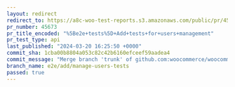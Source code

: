 ```yaml
---
layout: redirect
redirect_to: https://a8c-woo-test-reports.s3.amazonaws.com/public/pr/45673/api/index.html
pr_number: 45673
pr_title_encoded: "%5Be2e+tests%5D+Add+tests+for+users+management"
pr_test_type: api
last_published: "2024-03-20 16:25:50 +0000"
commit_sha: 1cba00b8804a053c82c42b6160efceef59aadea4
commit_message: "Merge branch 'trunk' of github.com:woocommerce/woocommerce into e2e/a…"
branch_name: e2e/add/manage-users-tests
passed: true
---
```

